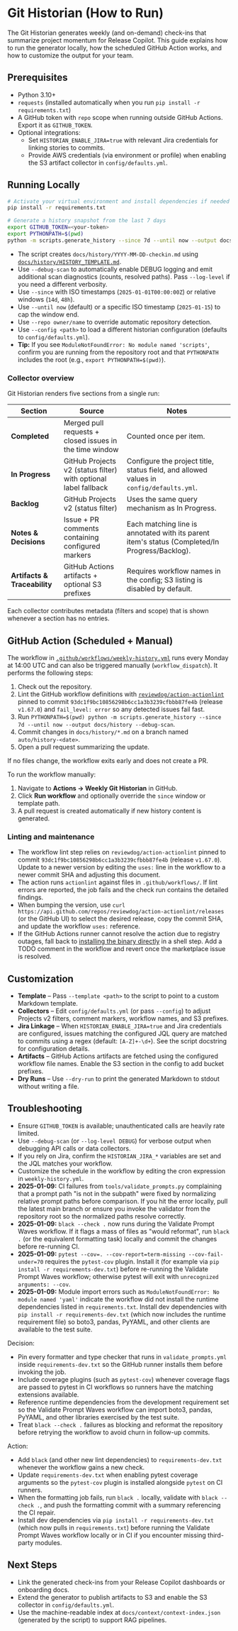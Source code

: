 # Git Historian (How to Run)

The Git Historian generates weekly (and on-demand) check-ins that summarize project momentum for Release Copilot.
This guide explains how to run the generator locally, how the scheduled GitHub Action works, and how to customize the
output for your team.

## Prerequisites

* Python 3.10+
* `requests` (installed automatically when you run `pip install -r requirements.txt`)
* A GitHub token with `repo` scope when running outside GitHub Actions. Export it as `GITHUB_TOKEN`.
* Optional integrations:
  * Set `HISTORIAN_ENABLE_JIRA=true` with relevant Jira credentials for linking stories to commits.
  * Provide AWS credentials (via environment or profile) when enabling the S3 artifact collector in `config/defaults.yml`.

## Running Locally

```bash
# Activate your virtual environment and install dependencies if needed
pip install -r requirements.txt

# Generate a history snapshot from the last 7 days
export GITHUB_TOKEN=<your-token>
export PYTHONPATH=$(pwd)
python -m scripts.generate_history --since 7d --until now --output docs/history --debug-scan
```

* The script creates `docs/history/YYYY-MM-DD-checkin.md` using [`docs/history/HISTORY_TEMPLATE.md`](history/HISTORY_TEMPLATE.md).
* Use `--debug-scan` to automatically enable DEBUG logging and emit additional scan diagnostics (counts, resolved paths).
  Pass `--log-level` if you need a different verbosity.
* Use `--since` with ISO timestamps (`2025-01-01T00:00:00Z`) or relative windows (`14d`, `48h`).
* Use `--until now` (default) or a specific ISO timestamp (`2025-01-15`) to cap the window end.
* Use `--repo owner/name` to override automatic repository detection.
* Use `--config <path>` to load a different historian configuration (defaults to `config/defaults.yml`).
* **Tip:** If you see `ModuleNotFoundError: No module named 'scripts'`, confirm you are running from the repository root and that `PYTHONPATH` includes the root (e.g., `export PYTHONPATH=$(pwd)`).

### Collector overview

Git Historian renders five sections from a single run:

| Section | Source | Notes |
| --- | --- | --- |
| **Completed** | Merged pull requests + closed issues in the time window | Counted once per item. |
| **In Progress** | GitHub Projects v2 (status filter) with optional label fallback | Configure the project title, status field, and allowed values in `config/defaults.yml`. |
| **Backlog** | GitHub Projects v2 (status filter) | Uses the same query mechanism as In Progress. |
| **Notes & Decisions** | Issue + PR comments containing configured markers | Each matching line is annotated with its parent item's status (Completed/In Progress/Backlog). |
| **Artifacts & Traceability** | GitHub Actions artifacts + optional S3 prefixes | Requires workflow names in the config; S3 listing is disabled by default. |

Each collector contributes metadata (filters and scope) that is shown whenever a section has no entries.

## GitHub Action (Scheduled + Manual)

The workflow in [`.github/workflows/weekly-history.yml`](../.github/workflows/weekly-history.yml) runs every Monday at 14:00 UTC
and can also be triggered manually (`workflow_dispatch`). It performs the following steps:

1. Check out the repository.
2. Lint the GitHub workflow definitions with [`reviewdog/action-actionlint`](https://github.com/reviewdog/action-actionlint)
   pinned to commit `93dc1f9bc10856298b6cc1a3b3239cfbbb87fe4b` (release `v1.67.0`) and `fail_level: error`
   so any detected issues fail fast.
3. Run `PYTHONPATH=$(pwd) python -m scripts.generate_history --since 7d --until now --output docs/history --debug-scan`.
4. Commit changes in `docs/history/*.md` on a branch named `auto/history-<date>`.
5. Open a pull request summarizing the update.

If no files change, the workflow exits early and does not create a PR.

To run the workflow manually:

1. Navigate to **Actions → Weekly Git Historian** in GitHub.
2. Click **Run workflow** and optionally override the `since` window or template path.
3. A pull request is created automatically if new history content is generated.

### Linting and maintenance

* The workflow lint step relies on `reviewdog/action-actionlint` pinned to commit
  `93dc1f9bc10856298b6cc1a3b3239cfbbb87fe4b` (release `v1.67.0`). Update to a newer
  version by editing the `uses:` line in the workflow to a newer commit SHA and adjusting
  this document.
* The action runs `actionlint` against files in `.github/workflows/`. If lint errors are
  reported, the job fails and the check run contains the detailed findings.
* When bumping the version, use `curl https://api.github.com/repos/reviewdog/action-actionlint/releases`
  (or the GitHub UI) to select the desired release, copy the commit SHA, and update the
  workflow `uses:` reference.
* If the GitHub Actions runner cannot resolve the action due to registry outages, fall back
  to [installing the binary directly](https://github.com/rhysd/actionlint#download) in a shell
  step. Add a TODO comment in the workflow and revert once the marketplace issue is resolved.

## Customization

* **Template** – Pass `--template <path>` to the script to point to a custom Markdown template.
* **Collectors** – Edit `config/defaults.yml` (or pass `--config`) to adjust Projects v2 filters, comment markers, workflow names, and S3 prefixes.
* **Jira Linkage** – When `HISTORIAN_ENABLE_JIRA=true` and Jira credentials are configured, issues matching the configured
  JQL query are matched to commits using a regex (default: `[A-Z]+-\d+`). See the script docstring for configuration details.
* **Artifacts** – GitHub Actions artifacts are fetched using the configured workflow file names. Enable the S3 section in the config to add bucket prefixes.
* **Dry Runs** – Use `--dry-run` to print the generated Markdown to stdout without writing a file.

## Troubleshooting

* Ensure `GITHUB_TOKEN` is available; unauthenticated calls are heavily rate limited.
* Use `--debug-scan` (or `--log-level DEBUG`) for verbose output when debugging API calls or data collectors.
* If you rely on Jira, confirm the `HISTORIAN_JIRA_*` variables are set and the JQL matches your workflow.
* Customize the schedule in the workflow by editing the cron expression in `weekly-history.yml`.
* **2025-01-09:** CI failures from `tools/validate_prompts.py` complaining that a prompt path "is not in the subpath" were
  fixed by normalizing relative prompt paths before comparison. If you hit the error locally, pull the latest main branch or
  ensure you invoke the validator from the repository root so the normalized paths resolve correctly.
* **2025-01-09:** `black --check .` now runs during the Validate Prompt Waves workflow. If it flags a mass of files as "would
  reformat", run `black .` (or the equivalent formatting task) locally and commit the changes before re-running CI.
* **2025-01-09:** `pytest --cov=. --cov-report=term-missing --cov-fail-under=70` requires the `pytest-cov` plugin. Install it
  (for example via `pip install -r requirements-dev.txt`) before re-running the Validate Prompt Waves workflow; otherwise pytest will
  exit with `unrecognized arguments: --cov`.
* **2025-01-09:** Module import errors such as `ModuleNotFoundError: No module named 'yaml'` indicate the workflow did not install
  the runtime dependencies listed in `requirements.txt`. Install dev dependencies with `pip install -r requirements-dev.txt`
  (which now includes the runtime requirement file) so boto3, pandas, PyYAML, and other clients are available to the test suite.

Decision:
- Pin every formatter and type checker that runs in `validate_prompts.yml` inside `requirements-dev.txt` so the GitHub runner
  installs them before invoking the job.
- Include coverage plugins (such as `pytest-cov`) whenever coverage flags are passed to pytest in CI workflows so runners have
  the matching extensions available.
- Reference runtime dependencies from the development requirement set so the Validate Prompt Waves workflow can import boto3, pandas,
  PyYAML, and other libraries exercised by the test suite.
- Treat `black --check .` failures as blocking and reformat the repository before retrying the workflow to avoid churn in
  follow-up commits.

Action:
- Add `black` (and other new lint dependencies) to `requirements-dev.txt` whenever the workflow gains a new check.
- Update `requirements-dev.txt` when enabling pytest coverage arguments so the `pytest-cov` plugin is installed alongside
  `pytest` on CI runners.
- When the formatting job fails, run `black .` locally, validate with `black --check .`, and push the formatting commit with a
  summary referencing the CI repair.
- Install dev dependencies via `pip install -r requirements-dev.txt` (which now pulls in `requirements.txt`) before running the
  Validate Prompt Waves workflow locally or in CI if you encounter missing third-party modules.

## Next Steps

* Link the generated check-ins from your Release Copilot dashboards or onboarding docs.
* Extend the generator to publish artifacts to S3 and enable the S3 collector in `config/defaults.yml`.
* Use the machine-readable index at `docs/context/context-index.json` (generated by the script) to support RAG pipelines.
